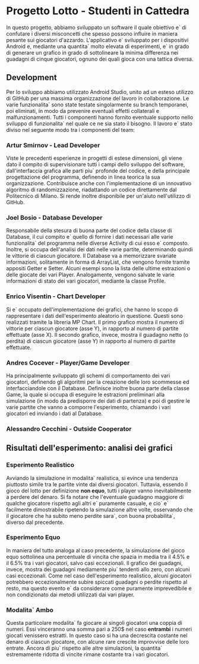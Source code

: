 # Progetto Lotto - Studenti in Cattedra

In questo progetto, abbiamo sviluppato un software il quale obiettivo e\`
di confutare i diversi misconcetti che spesso possono influire in
maniera pesante sui giocatori d'azzardo. L'applicativo e\` sviluppato per i
dispositivi Android e, mediante una quantita\` molto elevata di esperimenti,
e\` in grado di generare un grafico in grado di sottolineare la minima
differenza nei guadagni di cinque giocatori, ognuno dei quali gioca con
una tattica diversa.

## Development

Per lo sviluppo abbiamo utilizzato Android Studio, unito ad un esteso
utilizzo di GitHub per una massima organizzazione del lavoro in
collaborazione. Le varie funzionalita\` sono state testate singolarmente
su branch temporanei, poi eliminati, in modo da prevenire eventuali
effetti collaterali e malfunzionamenti.
Tutti i componenti hanno fornito eventuale supporto nello sviluppo di
funzionalita\` nel quale ce ne sia stato il bisogno.
Il lavoro e\` stato diviso nel seguente modo tra i componenti del team:

### Artur Smirnov - Lead Developer

Viste le precedenti esperienze in progetti di estese dimensioni, gli
viene dato il compito di supervisionare tutti i campi dello sviluppo del
software, dall'interfaccia grafica alle parti piu\` profonde del codice,
e della principale progettazione del programma, definendo in linea
teorica la sua organizzazione. Contribuisce anche con l'implementazione
di un innovativo algoritmo di randomizzazione, riadattando un codice
direttamente dal Politecnico di Milano.
Si rende inoltre disponibile per un'aiuto nell'utilizzo di GitHub.

### Joel Bosio - Database Developer

Responsabile della stesura di buona parte del codice della classe di
Database, il cui compito e\` quello di fornire i dati necessari alle
varie funzionalita\` del programma nelle diverse Activity di cui esso
e\` composto. Inoltre, si occupa dell'analisi dei dati nelle varie
partite, determinando quindi le vittorie di ciascun giocatore.
Il Database va a memorizzare svariate informazioni, solitamente in
forma di ArrayList, che vengono fornite tramite appositi Getter e 
Setter. Alcuni esempi sono la lista delle ultime estrazioni o delle
giocate dei vari Player. Analogamente, vengono salvate le varie
informazioni di stato dei vari giocatori, mediante la classe Profile.

### Enrico Visentin - Chart Developer

Si e\` occupato dell'implementazione dei grafici, che hanno lo scopo di
rappresentare i dati dell'esperimento aleatorio in questione. Questi
sono realizzati tramite la libreria MP Chart. Il primo grafico mostra
il numero di vittorie per ciascun giocatore (asse Y), in rapporto al
numero di partite effettuate (asse X). Il secondo grafico, invece,
mostra il guadagno netto (o perdita) di ciascun giocatore (asse Y) in
rapporto al numero di partite effettuate.

### Andres Cocever - Player/Game Developer

Ha principalmente sviluppato gli schemi di comportamento dei vari
giocatori, definendo gli algoritmi per la creazione delle loro
scommesse ed interfacciandole con il Database. Definisce inoltre buona
parte della classe Game, la quale si occupa di eseguire le estrazioni 
preliminari alla simulazione (in modo da predisporre dei dati di
partenza) e poi di gestire le varie partite che vanno a comporre
l'esperimento, chiamando i vari giocatori ed inviando i dati al
Database.

### Alessandro Cecchini - Outside Cooperator

## Risultati dell'esperimento: analisi dei grafici

### Esperimento Realistico

Avviando la simulazione in modalita\` realistica, si evince una tendenza
piuttosto simile tra le partite vinte dai diversi giocatori. Tuttavia,
essendo il gioco del lotto per definizione **non equo**, tutti i player
vanno inevitabilmente a perdere del denaro. Si fa notare che l'eventuale
guadagno maggiore di qualche giocatore rispetto agli altri e\` puramente
casuale, e cio\` e\` facilmente dimostrabile ripetendo la simulazione
altre volte, osservando che il giocatore che ha subito meno perdite
sara\`, con buona probabilita\`, diverso dal precedente.

### Esperimento Equo

In maniera del tutto analoga al caso precedente, la simulazione del gioco
equo sottolinea una percentuale di vincita che spazia in media tra il
4.5% e il 6.5% tra i vari giocatori, salvo casi eccezionali. Il grafico
dei guadagni, invece, mostra dei guadagni mediamente piu\` tendenti allo
zero, con alcuni casi eccezionali. Come nel caso dell'esperimento
realistico, alcuni giocatori potrebbero eccezionalmente subire spiccati
guadagni o perdite rispetto al resto, ma questo evento e\` da considerare
come puramente imprevedibile e non condizionato dai metodi utilizzati dai
vari player.

### Modalita\` Ambo

Questa particolare modalita\` fa giocare ai singoli giocatori una coppia
di numeri. Essi vinceranno una somma pari a 250$ nel caso **entrambi** i
numeri giocati venissero estratti. In questo caso si ha una decrescita
costante nel denaro di ciascun giocatore, con alcune rare crescite
improvvise delle loro entrate. Ancora di piu\` rispetto alle altre
simulazioni, la quantita\` estremamente ridotta di vincite rimane 
costante tra i vari giocatori.